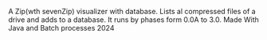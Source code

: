 A Zip(wth sevenZip) visualizer with database. Lists al compressed files of a drive and adds to a database. It runs by phases form 0.0A to 3.0. 
Made With Java and Batch processes
2024
